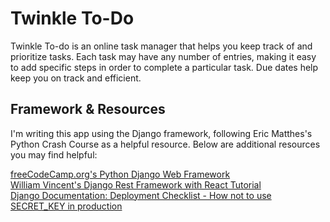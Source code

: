 # Twinkle To-Do <br />

Twinkle To-do is an online task manager that helps you keep track of and prioritize tasks.
Each task may have any number of entries, making it easy to add specific steps in order
to complete a particular task. Due dates help keep you on track and efficient.

## Framework & Resources <br />
I'm writing this app using the Django framework, following Eric Matthes's Python Crash
Course as a helpful resource. Below are additional resources you may find helpful:

[freeCodeCamp.org's Python Django Web Framework](https://www.youtube.com/watch?v=F5mRW0jo-U4) <br />
[William Vincent's Django Rest Framework with React Tutorial](https://wsvincent.com/django-rest-framework-react-tutorial/) <br />
[Django Documentation: Deployment Checklist - How not to use SECRET_KEY in production](https://docs.djangoproject.com/en/1.11/howto/deployment/checklist/) <br />
